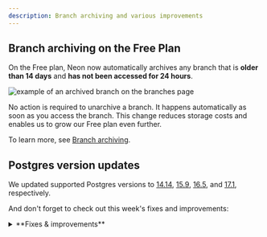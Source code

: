```yaml
---
description: Branch archiving and various improvements
---
```


## Branch archiving on the Free Plan

On the Free plan, Neon now automatically archives any branch that is **older than 14 days** and **has not been accessed for 24 hours**.

![example of an archived branch on the branches page](/docs/relnotes/archived_branch.png)

No action is required to unarchive a branch. It happens automatically as soon as you access the branch. This change reduces storage costs and enables us to grow our Free plan even further.

To learn more, see [Branch archiving](/docs/guides/branch-archiving).

## Postgres version updates

We updated supported Postgres versions to [14.14](https://www.postgresql.org/docs/release/14.14/), [15.9](https://www.postgresql.org/docs/release/15.9/), [16.5](https://www.postgresql.org/docs/release/16.5/), and [17.1](https://www.postgresql.org/docs/release/17.1/), respectively.

And don't forget to check out this week's fixes and improvements:

<details>

<summary>**Fixes & improvements**</summary>

- **Collation support**

  By default, Neon now uses the `C.UTF-8` collation, which supports the full range of UTF-8 encoded characters. Previously, Neon used the `C` collation provided by `libc` by default. For more about collation support in Neon, see [Collation support](/docs/reference/compatibility#collation-support).

- **Neon API updates**

  - Improved validation of project ID lists with the [Get consumption metrics for each project](https://api-docs.neon.tech/reference/getconsumptionhistoryperproject) endpoint. Previously, restrictive validation caused the endpoint to fail for some users.

- **Neon CLI enhancements**

  The Neon CLI was updated to version 2.4.0. For upgrade instructions, see [Upgrading the Neon CLI](https://neon.tech/docs/reference/cli-install#upgrade).

  The `branches list` command now shows a branch's `Current State`. Branch states include:

  - `init` - the branch is being created but is not yet available for querying.
  - `ready` - the branch is fully operational and ready for querying. Expect normal query response times.
  - `archived` - the branch is stored in cost-effective archive storage. Expect slow query response times.

    ```bash
    neon branches list --project-id green-hat-46829796
    ┌───────────────────────────┬──────┬─────────┬───────────────┬──────────────────────┐
    │ Id                        │ Name │ Default │ Current State │ Created At           │
    ├───────────────────────────┼──────┼─────────┼───────────────┼──────────────────────┤
    │ br-muddy-firefly-a7kzf0d4 │ main │ true    │ ready         │ 2024-10-30T14:59:57Z │
    └───────────────────────────┴──────┴─────────┴───────────────┴──────────────────────┘
    ```

  The `Updated At` value was removed from the `branches list` command output. This value reflected internal metadata changes only and provided limited value.

- **Drizzle Studio update**

  The Drizzle Studio integration that powers the **Tables** page in the Neon Console has been updated to version 0.0.20. For improvements and fixes in this version, see the [Neon Drizzle Studio Integration Changelog](https://github.com/neondatabase/neon-drizzle-studio-changelog/blob/main/CHANGELOG.md).

- **Fixes**

  - Fixed an issue where users who were removed from an organization got an error page when logging in to Neon. The console was incorrectly redirecting them to the organization page, which they can no longer access. Users are now directed to their personal account **Projects** page instead.
  - When you make changes to your first or last name in **Account Settings**, those changes are now immediately reflected. Previously, old values could sometimes persist until the page was reloaded.

</details>
